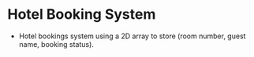 # Hotel Booking System
- Hotel bookings system using a 2D array to store (room number, guest name, booking status).